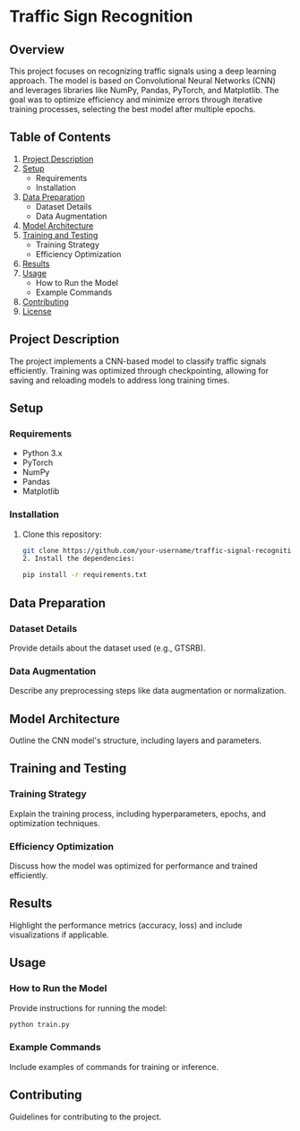 # Traffic Sign Recognition
 

## Overview
This project focuses on recognizing traffic signals using a deep learning approach. The model is based on Convolutional Neural Networks (CNN) and leverages libraries like NumPy, Pandas, PyTorch, and Matplotlib. The goal was to optimize efficiency and minimize errors through iterative training processes, selecting the best model after multiple epochs.

## Table of Contents
1. [Project Description](#project-description)
2. [Setup](#setup)
   - Requirements
   - Installation
3. [Data Preparation](#data-preparation)
   - Dataset Details
   - Data Augmentation
4. [Model Architecture](#model-architecture)
5. [Training and Testing](#training-and-testing)
   - Training Strategy
   - Efficiency Optimization
6. [Results](#results)
7. [Usage](#usage)
   - How to Run the Model
   - Example Commands
8. [Contributing](#contributing)
9. [License](#license)

## Project Description
The project implements a CNN-based model to classify traffic signals efficiently. Training was optimized through checkpointing, allowing for saving and reloading models to address long training times.

## Setup

### Requirements
- Python 3.x
- PyTorch
- NumPy
- Pandas
- Matplotlib

### Installation
1. Clone this repository:
   ```bash
   git clone https://github.com/your-username/traffic-signal-recognition.git
   2. Install the dependencies:
      ```
   ```bash
   pip install -r requirements.txt
   ```

## Data Preparation

### Dataset Details
Provide details about the dataset used (e.g., GTSRB).

### Data Augmentation
Describe any preprocessing steps like data augmentation or normalization.

## Model Architecture
Outline the CNN model's structure, including layers and parameters.

## Training and Testing

### Training Strategy
Explain the training process, including hyperparameters, epochs, and optimization techniques.

### Efficiency Optimization
Discuss how the model was optimized for performance and trained efficiently.

## Results
Highlight the performance metrics (accuracy, loss) and include visualizations if applicable.

## Usage

### How to Run the Model
Provide instructions for running the model:
```bash
python train.py
```

### Example Commands
Include examples of commands for training or inference.

## Contributing
Guidelines for contributing to the project.

 

